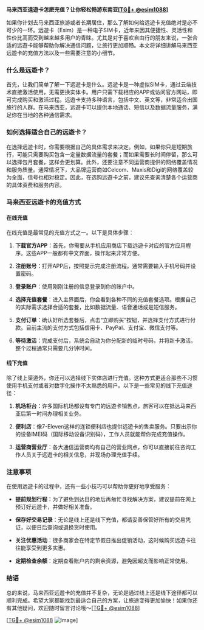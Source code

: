 **马来西亚遠遊卡怎麽充值？让你轻松畅游东南亚[[TG💪+ @esim1088](https://t.me/s/esim1088)]**

如果你计划去马来西亚旅游或者长期居住，那么了解如何给远遊卡充值绝对是必不可少的一环。远遊卡（Esim）是一种电子SIM卡，近年来因其便捷性、灵活性和性价比高而受到越来越多用户的青睐。尤其是对于喜欢自由行的朋友来说，一张合适的远遊卡能够帮助你解决通信问题，让旅行更加顺畅。本文将详细讲解马来西亚远遊卡的充值方法以及一些需要注意的小细节。

### 什么是远遊卡？

首先，让我们简单了解一下远遊卡是什么。远遊卡是一种虚拟SIM卡，通过云端技术直接激活使用，无需更换实体卡。用户只需下载相应的APP或访问官方网站，即可完成购买和激活过程。远遊卡支持多种语言，包括中文、英文等，非常适合出国旅行的人群。在马来西亚，远遊卡可以提供本地通话、短信以及数据流量服务，满足你在当地的各种通信需求。

### 如何选择适合自己的远遊卡？

在选择远遊卡时，你需要根据自己的具体需求来决定。例如，如果你只是短期旅行，可能只需要购买包含一定量数据流量的套餐；而如果需要长时间停留，那么可以选择包月套餐，这样会更划算。此外，还要注意不同运营商提供的网络覆盖情况和服务质量。通常情况下，大品牌运营商如Celcom、Maxis和Digi的网络覆盖较为全面，信号也相对稳定。因此，在选购远遊卡之前，建议先查询清楚各个运营商的具体资费和服务内容。

### 马来西亚远遊卡的充值方式

#### 在线充值

在线充值是最常见的充值方式之一。以下是具体步骤：

1. **下载官方APP**：首先，你需要从手机应用商店下载远遊卡对应的官方应用程序。这些APP一般都有中文界面，操作起来非常方便。
   
2. **注册账号**：打开APP后，按照提示完成注册流程。通常需要输入手机号码并设置密码。

3. **登录账户**：使用刚刚注册的信息登录到你的账户中。

4. **选择充值套餐**：进入主界面后，你会看到各种不同的充值套餐选项。根据自己的实际需求选择合适的套餐，比如数据流量、语音通话或是短信服务。

5. **支付订单**：确认好所选套餐后，点击“立即购买”按钮，并选择支付方式进行付款。目前主流的支付方式包括信用卡、PayPal、支付宝、微信支付等。

6. **等待激活**：完成支付后，系统会自动为你分配新的临时号码，并将新卡激活。整个过程通常只需要几分钟时间。

#### 线下充值

除了线上渠道外，你还可以选择线下实体店进行充值。这种方式更适合那些不习惯使用手机支付或者对数字化操作不太熟悉的用户。以下是一些常见的线下充值途径：

1. **机场柜台**：许多国际机场都设有专门的远遊卡销售点，旅客可以在抵达马来西亚后第一时间办理相关业务。

2. **便利店**：像7-Eleven这样的连锁便利店也提供远遊卡的售卖服务。只要出示你的设备IMEI码（国际移动设备识别码），工作人员就能帮你完成充值操作。

3. **运营商营业厅**：各大通信运营商均有自己的营业网点，你可以直接前往咨询工作人员关于远遊卡的相关信息，并现场办理充值手续。

### 注意事项

在使用远遊卡的过程中，还有一些小技巧可以帮助你更好地享受服务：

- **提前规划行程**：为了避免到达目的地后再匆忙寻找解决方案，建议提前在网上预订好远遊卡，并做好相关准备。
  
- **保存好交易记录**：无论是线上还是线下充值，都请妥善保管好所有的交易凭证，以便日后查询或退换货时使用。

- **关注优惠活动**：很多商家会在特定节假日推出促销活动，这时候购买远遊卡往往能享受到更多实惠。

- **定期检查余额**：定期查看账户内的剩余资源，避免因超支而影响正常使用。

### 结语

总的来说，马来西亚远遊卡的充值并不复杂，无论是通过线上还是线下途径都可以顺利完成。希望大家都能找到最适合自己的方案，让旅途变得更加愉快！如果你还有其他疑问，欢迎随时留言讨论哦～[[TG💪+ @esim1088](https://t.me/s/esim1088)]

[[TG💪+ @esim1088](https://t.me/s/esim1088) ![Image](https://i.postimg.cc/4NQfJmqS/Snipaste-2025-05-13-00-14-12.png)]